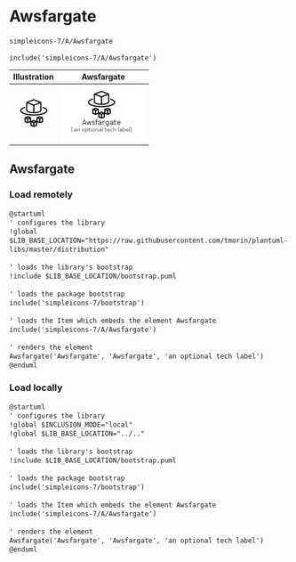 # Awsfargate


```text
simpleicons-7/A/Awsfargate
```

```text
include('simpleicons-7/A/Awsfargate')
```



| Illustration | Awsfargate |
| :---: | :---: |
| ![illustration for Illustration](../../simpleicons-7/A/Awsfargate.png) | ![illustration for Awsfargate](../../simpleicons-7/A/Awsfargate.Local.png) |




## Awsfargate

### Load remotely
```plantuml
@startuml
' configures the library
!global $LIB_BASE_LOCATION="https://raw.githubusercontent.com/tmorin/plantuml-libs/master/distribution"

' loads the library's bootstrap
!include $LIB_BASE_LOCATION/bootstrap.puml

' loads the package bootstrap
include('simpleicons-7/bootstrap')

' loads the Item which embeds the element Awsfargate
include('simpleicons-7/A/Awsfargate')

' renders the element
Awsfargate('Awsfargate', 'Awsfargate', 'an optional tech label')
@enduml
```

### Load locally
```plantuml
@startuml
' configures the library
!global $INCLUSION_MODE="local"
!global $LIB_BASE_LOCATION="../.."

' loads the library's bootstrap
!include $LIB_BASE_LOCATION/bootstrap.puml

' loads the package bootstrap
include('simpleicons-7/bootstrap')

' loads the Item which embeds the element Awsfargate
include('simpleicons-7/A/Awsfargate')

' renders the element
Awsfargate('Awsfargate', 'Awsfargate', 'an optional tech label')
@enduml
```

